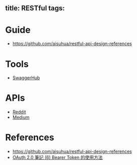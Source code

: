 title: RESTful
tags:
---

# Guide

- <https://github.com/aisuhua/restful-api-design-references>

# Tools

- [SwaggerHub](https://swaggerhub.com/)

# APIs

- [Reddit](https://www.reddit.com/dev/api)
- [Medium](https://github.com/Medium/medium-api-docs)

# References

- <https://github.com/aisuhua/restful-api-design-references>
- [OAuth 2.0 筆記 (6) Bearer Token 的使用方法](https://blog.yorkxin.org/2013/09/30/oauth2-6-bearer-token)

